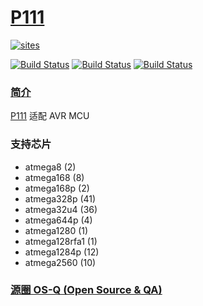 # [P111](https://github.com/OS-Q/P111)

[![sites](http://182.61.61.133/link/resources/OSQ.png)](http://www.OS-Q.com)

[![Build Status](https://github.com/OS-Q/P111/workflows/CI/badge.svg)](https://github.com/OS-Q/P111/actions/workflows/CI.yml)
[![Build Status](https://circleci.com/gh/OS-Q/P111.svg?style=svg)](https://circleci.com/gh/OS-Q/P111)
[![Build Status](https://cloud.drone.io/api/badges/OS-Q/P111/status.svg)](https://cloud.drone.io/OS-Q/P111)

### [简介](https://github.com/OS-Q/P111/wiki)


[P111](https://github.com/OS-Q/P111) 适配 AVR MCU

### 支持芯片

* atmega8 (2)
* atmega168 (8)
* atmega168p (2)
* atmega328p (41)
* atmega32u4 (36)
* atmega644p (4)
* atmega1280 (1)
* atmega128rfa1 (1)
* atmega1284p (12)
* atmega2560 (10)


### [源圈 OS-Q (Open Source & QA) ](http://www.OS-Q.com)
